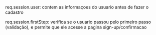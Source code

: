 req.session.user: contem as informaçoes do usuario antes de fazer o cadastro

req.session.firstStep: verifica se o usuario passou pelo primeiro passo (validação), e permite que ele acesse a pagina sign-up/confirmacao